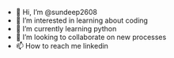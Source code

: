 - 👋 Hi, I’m @sundeep2608
- 👀 I’m interested in learning about coding
- 🌱 I’m currently learning python
- 💞️ I’m looking to collaborate on new processes
- 📫 How to reach me linkedin

<!---
sundeep2608/sundeep2608 is a ✨ special ✨ repository because its `README.md` (this file) appears on your GitHub profile.
You can click the Preview link to take a look at your changes.
--->
